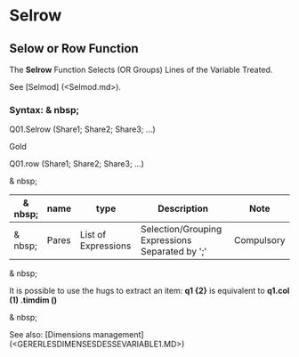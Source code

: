 # Selrow

## Selow or Row Function

The **Selrow** Function Selects (OR Groups) Lines of the Variable Treated.

See [Selmod] (<Selmod.md>).

### Syntax: & nbsp;

Q01.Selrow (Share1; Share2; Share3; ...)

Gold

Q01.row (Share1; Share2; Share3; ...)

& nbsp;

| & nbsp; | **name** | **type** | **Description** | **Note** |
| --- | --- | --- | --- | --- |
| & nbsp; | Pares | List of Expressions | Selection/Grouping Expressions Separated by ';' | Compulsory |

& nbsp;

It is possible to use the hugs to extract an item: **q1 {2}** is equivalent to **q1.col (1) .timdim ()**

& nbsp;

See also: [Dimensions management] (<GERERLESDIMENSESDESSEVARIABLE1.MD>)